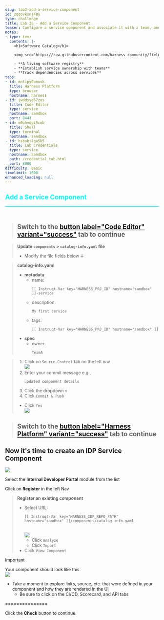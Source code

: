 ```yaml
---
slug: lab2-add-a-service-component
id: zqqovkxnj48y
type: challenge
title: Lab 2a - Add a Service Component
teaser: Configure a service component and associate it with a team, and create a dependency.
notes:
- type: text
  contents: |-
    <h1>Software Catalog</h1>

    <img src="https://raw.githubusercontent.com/harness-community/field-workshops/main/se-workshop-idp/assets/images/idp_Catalog_Graph.svg" width="800" style="display: inline; vertical-align: middle;">

    - **A living software registry**
    - **Establish service ownership with teams**
    - **Track dependencies across services**
tabs:
- id: mntipy0bnuvk
  title: Harness Platform
  type: browser
  hostname: harness
- id: iwddsyo57zos
  title: Code Editor
  type: service
  hostname: sandbox
  port: 8443
- id: m0ohvdgi5cob
  title: Shell
  type: terminal
  hostname: sandbox
- id: hsbobtlga5k5
  title: Lab Credentials
  type: service
  hostname: sandbox
  path: /credential_tab.html
  port: 8000
difficulty: basic
timelimit: 1600
enhanced_loading: null
---
```


<style type="text/css" rel="stylesheet">
hr.cyan { background-color: cyan; color: cyan; height: 2px; margin-bottom: -10px; }
h2.cyan { color: cyan; }
</style><h2 class="cyan">Add a Service Component</h2>
<hr class="cyan">
<br><br>

> ## Switch to the [button label="Code Editor" variant="success"](tab-1) tab to continue

> **Update `components` **>** `catalog-info.yaml` file**
> - Modify the file fields below ↓

> **catalog-info.yaml**
> - **metadata**
>   - name: <pre>`[[ Instruqt-Var key="HARNESS_PRJ_ID" hostname="sandbox" ]]-service`</pre>
>   - description: <pre>`My first service`</pre>
>   - tags: <pre>`[[ Instruqt-Var key="HARNESS_PRJ_ID" hostname="sandbox" ]]`</pre>
> - **spec**
>   - owner: <pre>`TeamA`</pre>

> 1) Click on `Source Control` tab on the left nav \
>     ![](https://raw.githubusercontent.com/harness-community/field-workshops/main/unscripted-workshop-2024/assets/images/vs_code_commit.png)
> 2) Enter your commit message e.g., <pre>`updated component details`</pre>
> 3) Click the dropdown `v`
> 4) Click `Commit & Push`
> - Click `Yes` \
>    ![](https://raw.githubusercontent.com/harness-community/field-workshops/main/unscripted-workshop-2024/assets/images/vs_code_stage_changes.png)

> ## Switch to the [button label="Harness Platform" variant="success"](tab-0) tab to continue

## Now it's time to create an IDP Service Component
![](https://raw.githubusercontent.com/harness-community/field-workshops/main/assets/images/module_idp.png)

Select the **Internal Developer Portal** module from the list <br>

Click on **Register** in the left Nav <br>

> **Register an existing component**
> - Select URL: <pre>`[[ Instruqt-Var key="HARNESS_IDP_REPO_PATH" hostname="sandbox" ]]/components/catalog-info.yaml`</pre> \
>     ![](https://raw.githubusercontent.com/harness-community/field-workshops/main/se-workshop-idp/assets/images/idp_component_import_url.png)
>   - Click `Analyze`
>   - Click `Import`
> - Click `View Component`


> [!IMPORTANT]
> Your component should look like this \
>    ![](https://raw.githubusercontent.com/harness-community/field-workshops/main/se-workshop-idp/assets/images/idp_component_overview.png)
> - Take a moment to explore links, source, etc. that were defined in your component and how they are rendered in the UI
>   - Be sure to click on the CI/CD, Scorecard, and API tabs

===============

Click the **Check** button to continue.
